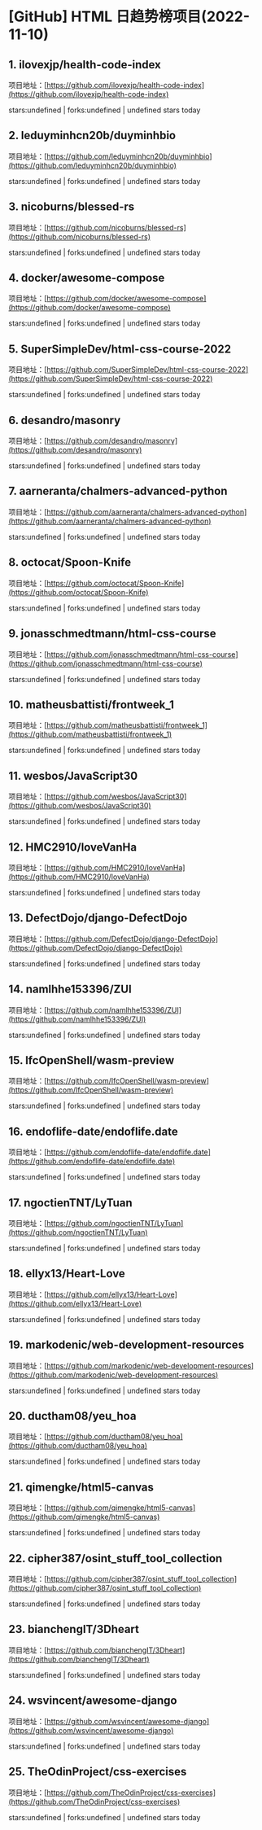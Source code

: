# [GitHub] HTML 日趋势榜项目(2022-11-10)

## 1. ilovexjp/health-code-index 

项目地址：[https://github.com/ilovexjp/health-code-index](https://github.com/ilovexjp/health-code-index)

stars:undefined | forks:undefined | undefined stars today 



## 2. leduyminhcn20b/duyminhbio 

项目地址：[https://github.com/leduyminhcn20b/duyminhbio](https://github.com/leduyminhcn20b/duyminhbio)

stars:undefined | forks:undefined | undefined stars today 



## 3. nicoburns/blessed-rs 

项目地址：[https://github.com/nicoburns/blessed-rs](https://github.com/nicoburns/blessed-rs)

stars:undefined | forks:undefined | undefined stars today 



## 4. docker/awesome-compose 

项目地址：[https://github.com/docker/awesome-compose](https://github.com/docker/awesome-compose)

stars:undefined | forks:undefined | undefined stars today 



## 5. SuperSimpleDev/html-css-course-2022 

项目地址：[https://github.com/SuperSimpleDev/html-css-course-2022](https://github.com/SuperSimpleDev/html-css-course-2022)

stars:undefined | forks:undefined | undefined stars today 



## 6. desandro/masonry 

项目地址：[https://github.com/desandro/masonry](https://github.com/desandro/masonry)

stars:undefined | forks:undefined | undefined stars today 



## 7. aarneranta/chalmers-advanced-python 

项目地址：[https://github.com/aarneranta/chalmers-advanced-python](https://github.com/aarneranta/chalmers-advanced-python)

stars:undefined | forks:undefined | undefined stars today 



## 8. octocat/Spoon-Knife 

项目地址：[https://github.com/octocat/Spoon-Knife](https://github.com/octocat/Spoon-Knife)

stars:undefined | forks:undefined | undefined stars today 



## 9. jonasschmedtmann/html-css-course 

项目地址：[https://github.com/jonasschmedtmann/html-css-course](https://github.com/jonasschmedtmann/html-css-course)

stars:undefined | forks:undefined | undefined stars today 



## 10. matheusbattisti/frontweek_1 

项目地址：[https://github.com/matheusbattisti/frontweek_1](https://github.com/matheusbattisti/frontweek_1)

stars:undefined | forks:undefined | undefined stars today 



## 11. wesbos/JavaScript30 

项目地址：[https://github.com/wesbos/JavaScript30](https://github.com/wesbos/JavaScript30)

stars:undefined | forks:undefined | undefined stars today 



## 12. HMC2910/loveVanHa 

项目地址：[https://github.com/HMC2910/loveVanHa](https://github.com/HMC2910/loveVanHa)

stars:undefined | forks:undefined | undefined stars today 



## 13. DefectDojo/django-DefectDojo 

项目地址：[https://github.com/DefectDojo/django-DefectDojo](https://github.com/DefectDojo/django-DefectDojo)

stars:undefined | forks:undefined | undefined stars today 



## 14. namlhhe153396/ZUI 

项目地址：[https://github.com/namlhhe153396/ZUI](https://github.com/namlhhe153396/ZUI)

stars:undefined | forks:undefined | undefined stars today 



## 15. IfcOpenShell/wasm-preview 

项目地址：[https://github.com/IfcOpenShell/wasm-preview](https://github.com/IfcOpenShell/wasm-preview)

stars:undefined | forks:undefined | undefined stars today 



## 16. endoflife-date/endoflife.date 

项目地址：[https://github.com/endoflife-date/endoflife.date](https://github.com/endoflife-date/endoflife.date)

stars:undefined | forks:undefined | undefined stars today 



## 17. ngoctienTNT/LyTuan 

项目地址：[https://github.com/ngoctienTNT/LyTuan](https://github.com/ngoctienTNT/LyTuan)

stars:undefined | forks:undefined | undefined stars today 



## 18. ellyx13/Heart-Love 

项目地址：[https://github.com/ellyx13/Heart-Love](https://github.com/ellyx13/Heart-Love)

stars:undefined | forks:undefined | undefined stars today 



## 19. markodenic/web-development-resources 

项目地址：[https://github.com/markodenic/web-development-resources](https://github.com/markodenic/web-development-resources)

stars:undefined | forks:undefined | undefined stars today 



## 20. ductham08/yeu_hoa 

项目地址：[https://github.com/ductham08/yeu_hoa](https://github.com/ductham08/yeu_hoa)

stars:undefined | forks:undefined | undefined stars today 



## 21. qimengke/html5-canvas 

项目地址：[https://github.com/qimengke/html5-canvas](https://github.com/qimengke/html5-canvas)

stars:undefined | forks:undefined | undefined stars today 



## 22. cipher387/osint_stuff_tool_collection 

项目地址：[https://github.com/cipher387/osint_stuff_tool_collection](https://github.com/cipher387/osint_stuff_tool_collection)

stars:undefined | forks:undefined | undefined stars today 



## 23. bianchengIT/3Dheart 

项目地址：[https://github.com/bianchengIT/3Dheart](https://github.com/bianchengIT/3Dheart)

stars:undefined | forks:undefined | undefined stars today 



## 24. wsvincent/awesome-django 

项目地址：[https://github.com/wsvincent/awesome-django](https://github.com/wsvincent/awesome-django)

stars:undefined | forks:undefined | undefined stars today 



## 25. TheOdinProject/css-exercises 

项目地址：[https://github.com/TheOdinProject/css-exercises](https://github.com/TheOdinProject/css-exercises)

stars:undefined | forks:undefined | undefined stars today 



